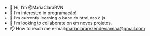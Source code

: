 - 👋 Hi, I’m @MariaClaraRVN
- 👀 I’m interested in  programação!
- 🌱 I’m currently learning  a base do html,css e js.
- 💞️ I’m looking to collaborate on em novos projetos.
- 📫 How to reach me e-mail:mariaclararezendeviannaa@gmail.com

<!---
MariaClaraRVN/MariaClaraRVN is a ✨ special ✨ repository because its `README.md` (this file) appears on your GitHub profile.
You can click the Preview link to take a look at your changes.
--->
